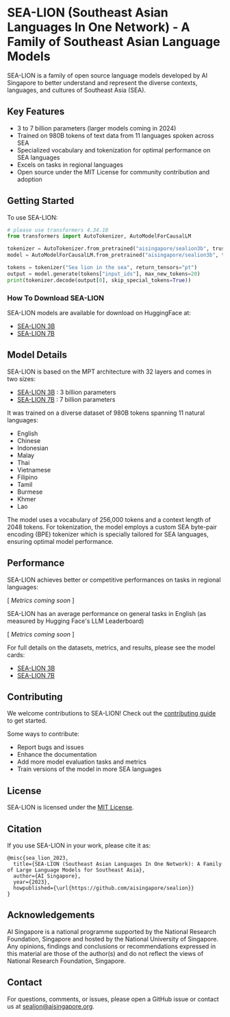 # SEA-LION (Southeast Asian Languages In One Network) - A Family of Southeast Asian Language Models

SEA-LION is a family of open source language models developed by AI Singapore to better understand and represent the diverse contexts, languages, and cultures of Southeast Asia (SEA). 

## Key Features

- 3 to 7 billion parameters (larger models coming in 2024)
- Trained on 980B tokens of text data from 11 languages spoken across SEA
- Specialized vocabulary and tokenization for optimal performance on SEA languages
- Excels on tasks in regional languages
- Open source under the MIT License for community contribution and adoption

## Getting Started

To use SEA-LION:

```python
# please use transformers 4.34.10
from transformers import AutoTokenizer, AutoModelForCausalLM

tokenizer = AutoTokenizer.from_pretrained("aisingapore/sealion3b", trust_remote_code=True)
model = AutoModelForCausalLM.from_pretrained("aisingapore/sealion3b", trust_remote_code=True)

tokens = tokenizer("Sea lion in the sea", return_tensors="pt")
output = model.generate(tokens["input_ids"], max_new_tokens=20)
print(tokenizer.decode(output[0], skip_special_tokens=True))
```

### How To Download SEA-LION

SEA-LION models are available for download on HuggingFace at:
* [SEA-LION 3B](https://huggingface.co/aisingapore/sealion3b)
* [SEA-LION 7B](https://huggingface.co/aisingapore/sealion7b)


## Model Details

SEA-LION is based on the MPT architecture with 32 layers and comes in two sizes:

- [SEA-LION 3B](https://huggingface.co/aisingapore/sealion3b) : 3 billion parameters 
- [SEA-LION 7B](https://huggingface.co/aisingapore/sealion7b) : 7 billion parameters

It was trained on a diverse dataset of 980B tokens spanning 11 natural languages:

- English
- Chinese  
- Indonesian
- Malay
- Thai
- Vietnamese
- Filipino
- Tamil
- Burmese
- Khmer
- Lao

The model uses a vocabulary of 256,000 tokens and a context length of 2048 tokens. For tokenization, the model employs a custom SEA byte-pair encoding (BPE) tokenizer which is specially tailored for SEA languages, ensuring optimal model performance.

## Performance

SEA-LION achieves better or competitive performances on tasks in regional languages:

[ _Metrics coming soon_ ]

SEA-LION has an average performance on general tasks in English (as measured by Hugging Face's LLM Leaderboard)

[ _Metrics coming soon_ ]

For full details on the datasets, metrics, and results, please see the model cards:
* [SEA-LION 3B](https://huggingface.co/aisingapore/sealion3b)
* [SEA-LION 7B](https://huggingface.co/aisingapore/sealion7b)

## Contributing

We welcome contributions to SEA-LION! Check out the [contributing guide](CONTRIBUTING.md) to get started.

Some ways to contribute:

- Report bugs and issues
- Enhance the documentation
- Add more model evaluation tasks and metrics
- Train versions of the model in more SEA languages

## License

SEA-LION is licensed under the [MIT License](LICENSE).

## Citation

If you use SEA-LION in your work, please cite it as:

```
@misc{sea_lion_2023,
  title={SEA-LION (Southeast Asian Languages In One Network): A Family of Large Language Models for Southeast Asia},
  author={AI Singapore},
  year={2023},
  howpublished={\url{https://github.com/aisingapore/sealion}}
}
```

## Acknowledgements

AI Singapore is a national programme supported by the National Research Foundation, Singapore and hosted by the National University of Singapore.
Any opinions, findings and conclusions or recommendations expressed in this material are those of the author(s) and do not reflect the views of National Research Foundation, Singapore.

## Contact

For questions, comments, or issues, please open a GitHub issue or contact us at sealion@aisingapore.org.
